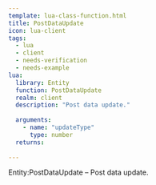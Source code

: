 ```yaml
---
template: lua-class-function.html
title: PostDataUpdate
icon: lua-client
tags:
  - lua
  - client
  - needs-verification
  - needs-example
lua:
  library: Entity
  function: PostDataUpdate
  realm: client
  description: "Post data update."
  
  arguments:
    - name: "updateType"
      type: number
  returns:
    
---
```


<div class="lua__search__keywords">
Entity:PostDataUpdate &#x2013; Post data update.
</div>
